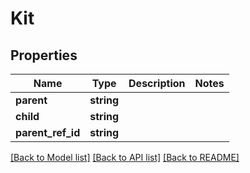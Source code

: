# Kit

## Properties
Name | Type | Description | Notes
------------ | ------------- | ------------- | -------------
**parent** | **string** |  | 
**child** | **string** |  | 
**parent_ref_id** | **string** |  | 

[[Back to Model list]](../../README.md#documentation-for-models) [[Back to API list]](../../README.md#documentation-for-api-endpoints) [[Back to README]](../../README.md)

